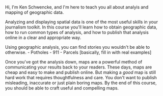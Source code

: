 Hi, I'm Ken Schwencke, and I'm here to teach you all about analyis and mapping of geographic data.

Analyzing and displaying spatial data is one of the most useful skills in your journalism toolkit. In this course you'll learn how to obtain geographic data, how to run common types of analysis, and how to publish that analysis online in a clear and appropriate way.

Using geographic analysis, you can find stories you wouldn't be able to otherwise.
    - Potholes
    - 911
    - Parcels
    [basically, fill in with real examples]

Once you've got the analysis down, maps are a powerful method of communicating your results back to your readers. These days, maps are cheap and easy to make and publish online. But making a *good* map is still hard work that requires thoughtfulness and care. You don't want to publish misleading, inaccurate or just plain boring maps. By the end of this course, you should be able to craft useful and compelling maps.
